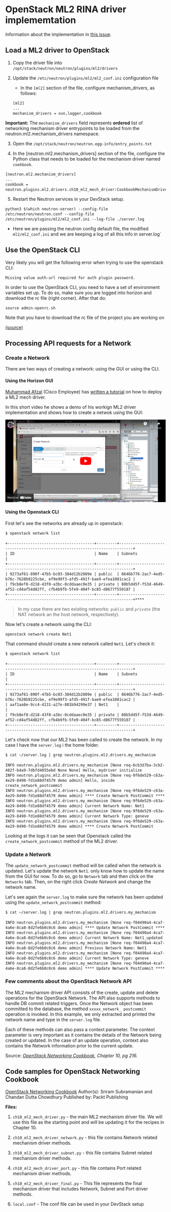 # OpenStack ML2 RINA driver implememtation

Information about the implementation in [this issue](https://github.com/OPEN-VERSO/netmap-rina-router/issues/158).

## Load a ML2 driver to OpenStack

1. Copy the driver file into `/opt/stack/neutron/neutron/plugins/ml2/drivers`

2. Update the `/etc/neutron/plugins/ml2/ml2_conf.ini` configuration file
    * In the `[ml2]` section of the file, configure mechanism_drivers, as follows:

    ```source
    [ml2]
    ... 
    mechanism_drivers = ovn,logger,cookbook
    ```

**Important:**
The `mechanism_drivers` field represents **ordered** list of networking mechanism driver entrypoints to be loaded from the neutron.ml2.mechanism_drivers namespace.

3. Open the `/opt/stack/neutron/neutron.egg-info/entry_points.txt`

4. In the [neutron.ml2.mechanism_drivers] section of the file, configure the Python class that needs to be loaded for the mechanism driver named `cookbook`.
  
  ```source
  [neutron.ml2.mechanism_drivers]
  ...
  cookbook = neutron.plugins.ml2.drivers.ch10_ml2_mech_driver:CookbookMechanismDriver
  ```

5. Restart the Neutron services in your DevStack setup.
  
  ```source
  python3 $(which neutron-server) --config-file /etc/neutron/neutron.conf --config-file /etc/neutron/plugins/ml2/ml2_conf.ini --log-file ./server.log
  ```

   * Here we are passing the neutron config default file, the modified `ml2/ml2_conf.ini` and we are keeping a log of all this info in server.log`

## Use the OpenStack CLI

Very likely you will get the following error when trying to use the openstack CLI:

```source
Missing value auth-url required for auth plugin password.
```

In order to use the OpenStack CLI, you need to have a set of environment variables set up. To do so, make sure you are logged into horizon and download the rc file (right corner). After that do:

```source
source admin-openrc.sh
```

Note that you have to download the rc file of the project you are working on

[(source)](https://stackoverflow.com/questions/42844649/missing-value-auth-url-required-for-auth-plugin-password)

## Processing API requests for a Network

### Create a Network 

There are two ways of creating a network: using the GUI or using the CLI.

#### Using the Horizon GUI

[Muhammad Afzal](https://community.cisco.com/t5/user/viewprofilepage/user-id/376120) (Cisco Employee) has [written a tutorial](https://community.cisco.com/t5/unified-computing-system-blogs/writing-your-own-openstack-neutron-ml2-driver-for-cisco-ucs/ba-p/4124753) on how to deploy a ML2 mech driver.

In this short video he shows a demo of his workign ML2 driver implementation and shows how to create a netwok using the GUI:

[![create_network_example](img/video_screenshot.png)](https://www.youtube.com/watch?v=k20XZZ4fQpw)

#### Using the Openstack CLI

First let's see the networks are already up in openstack:

```source
$ openstack network list

+--------------------------------------+---------+----------------------------------------------------------------------------+
| ID                                   | Name    | Subnets                                                                    |
+--------------------------------------+---------+----------------------------------------------------------------------------+
| 9273af61-890f-47b5-bc03-384d12b2089e | public  | 8646b776-2ac7-4ed5-b76c-7620b9225cbe, ef9e99f3-afd5-491f-bae9-efea1081cac2 |
| f9cb8ef8-d218-43f0-a3bc-0cddaaec0e35 | private | 80b5d45f-f53d-4649-af52-cd4af54d82ff, cfb4b9fb-5fe9-404f-bc85-d8677f559187 |
+--------------------------------------+---------+----------------------------------------------------------------------------+****
```
> In my case there are two existing networks: `public` and `private` (the NAT network an the host network, respectively).

Now let's create a network using the CLI:

```source
openstack network create Net1
```

That command should create a new network called `Net1`. Let's check it:

```source
$ openstack network list

+--------------------------------------+---------+----------------------------------------------------------------------------+
| ID                                   | Name    | Subnets                                                                    |
+--------------------------------------+---------+----------------------------------------------------------------------------+
| 9273af61-890f-47b5-bc03-384d12b2089e | public  | 8646b776-2ac7-4ed5-b76c-7620b9225cbe, ef9e99f3-afd5-491f-bae9-efea1081cac2 |
| aaf1aa8e-9cc4-4131-a27e-801b94299e37 | Net1    |                                                                            |
| f9cb8ef8-d218-43f0-a3bc-0cddaaec0e35 | private | 80b5d45f-f53d-4649-af52-cd4af54d82ff, cfb4b9fb-5fe9-404f-bc85-d8677f559187 |
+--------------------------------------+---------+----------------------------------------------------------------------------+
```

Let's check now that our ML2 has been called to create the network. In my case I have the `server.log` i the home folder.

```source
$ cat ~/server.log | grep neutron.plugins.ml2.drivers.my_mechanism

INFO neutron.plugins.ml2.drivers.my_mechanism [None req-6cb3d7ba-3cb2-482f-b4a9-7dbfd4055ebd None None] Hello, mydriver initialize
INFO neutron.plugins.ml2.drivers.my_mechanism [None req-9f6de529-c63a-4e29-8490-fd1e88df4579 demo admin] Hello, inside create_network_postcommit
INFO neutron.plugins.ml2.drivers.my_mechanism [None req-9f6de529-c63a-4e29-8490-fd1e88df4579 demo admin] **** Create Network PostCommit ****
INFO neutron.plugins.ml2.drivers.my_mechanism [None req-9f6de529-c63a-4e29-8490-fd1e88df4579 demo admin] Current Network Name: Net1
INFO neutron.plugins.ml2.drivers.my_mechanism [None req-9f6de529-c63a-4e29-8490-fd1e88df4579 demo admin] Current Network Type: geneve
INFO neutron.plugins.ml2.drivers.my_mechanism [None req-9f6de529-c63a-4e29-8490-fd1e88df4579 demo admin] **** Create Network PostCommit 
```

Looking at the logs it can be seen that Openstack called the `create_network_postcommit` method of the ML2 driver.

### Update a Network

The `update_network_postcommit` method will be called when the network is updated. Let's update the network `Net1`.  only know how to update the name from the GUI for now. To do so, go to `Network` tab and then click on the `Networks` tab. Then, on the right click _Create Network_ and change the network name.

Let's see again the `server.log` to make sure the network has been updated using the `update_network_postcommit` method:

```source
$ cat ~/server.log | grep neutron.plugins.ml2.drivers.my_mechanism

INFO neutron.plugins.ml2.drivers.my_mechanism [None req-f04490a4-4ca7-4a6e-8ca8-8d2fe6b0c0c6 demo admin] **** Update Network PostCommit ****
INFO neutron.plugins.ml2.drivers.my_mechanism [None req-f04490a4-4ca7-4a6e-8ca8-8d2fe6b0c0c6 demo admin] Current Network Name: Net1_updated
INFO neutron.plugins.ml2.drivers.my_mechanism [None req-f04490a4-4ca7-4a6e-8ca8-8d2fe6b0c0c6 demo admin] Previous Network Name: Net1
INFO neutron.plugins.ml2.drivers.my_mechanism [None req-f04490a4-4ca7-4a6e-8ca8-8d2fe6b0c0c6 demo admin] Current Network Type: geneve
INFO neutron.plugins.ml2.drivers.my_mechanism [None req-f04490a4-4ca7-4a6e-8ca8-8d2fe6b0c0c6 demo admin] **** Update Network PostCommit ****
```

### Few comments about the OpenStack Network API

The ML2 mechanism driver API  consists of the create, update and delete operations for the OpenStack Network. The API also supports methods to handle DB commit related triggers. Once the Network object has been committed to the database, the method `xxxxx_network_ postcommit` operation is invoked. In this example, we only extracted and printed the network name and type in the `server.log` file.

Each of these methods can also pass a context parameter. The context parameter is very important as it contains the details of the Network being created or updated. In the case of an update operation, context also contains the Network information prior to the current update.

Source: _[OpenStack Networking Cookbook](https://www.packtpub.com/virtualization-and-cloud/openstack-networking-cookbook), Chapter 10, pg 216._

## Code samples for OpenStack Networking Cookbook

[OpenStack Networking Cookbook](https://www.packtpub.com/virtualization-and-cloud/openstack-networking-cookbook)
Author(s): Sriram Subramanian and Chandan Dutta Chowdhury
Published by: Packt Publishing

**Files:**

1. `ch10_ml2_mech_driver.py` - the main ML2 mechanism driver file. We will use this file as the starting point and will be updating it for the recipes in Chapter 10.
  
2. `ch10_ml2_mech_driver_network.py` - this file contains Network related mechanism driver methods.

3. `ch10_ml2_mech_driver_subnet.py` - this file contains Subnet related mechanism driver methods.
  
4. `ch10_ml2_mech_driver_port.py` - this file contains Port related mechanism driver methods.

5. `ch10_ml2_mech_driver_final.py` - This file represents the final mechanism driver that includes Network, Subnet and Port driver methods.

6. `local.conf` - The conf file can be used in your DevStack setup
